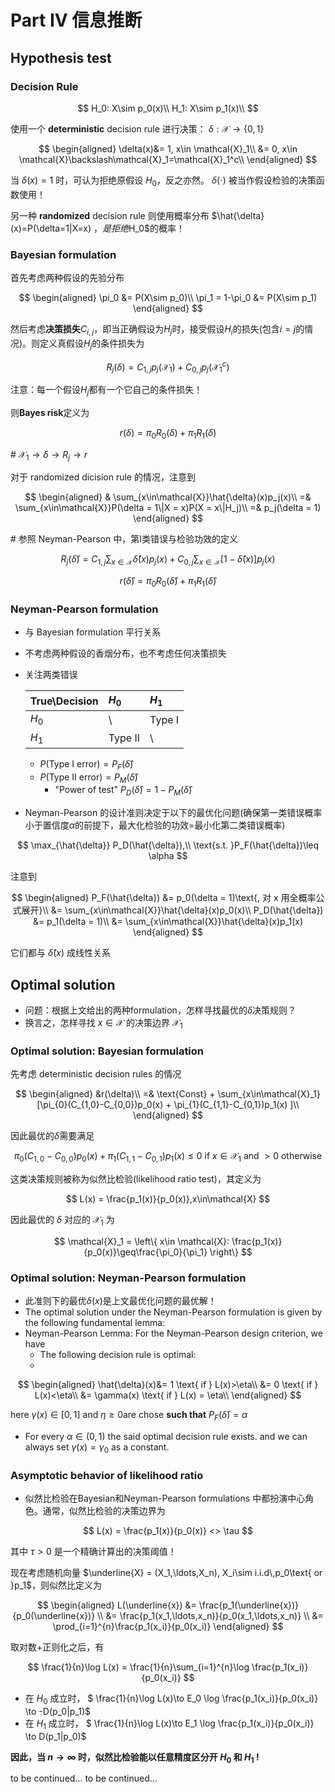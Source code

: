 <head>
<script src="https://cdn.mathjax.org/mathjax/latest/MathJax.js?config=TeX-AMS-MML_HTMLorMML" type="text/javascript"></script> <script type="text/x-mathjax-config"> MathJax.Hub.Config({ tex2jax: { skipTags: ['script', 'noscript', 'style', 'textarea', 'pre'], inlineMath: [['$','$']] } }); </script>
</head>

# Part IV 信息推断

## Hypothesis test

### Decision Rule

$$
H_0: X\sim p_0(x)\\
H_1: X\sim p_1(x)\\
$$

使用一个 **deterministic** decision rule 进行决策： $\delta: \mathcal{X} \to \{0, 1\}$

$$
\begin{aligned}
\delta(x)&= 1, x\in \mathcal{X}_1\\
&= 0, x\in \mathcal{X}\backslash\mathcal{X}_1=\mathcal{X}_1^c\\
\end{aligned}
$$

当 $\delta(x) = 1$ 时，可认为拒绝原假设 $H_0$，反之亦然。 $\delta(\cdot)$ 被当作假设检验的决策函数使用！

另一种 **randomized** decision rule 则使用概率分布 $\hat{\delta}(x)=P(\delta=1\|X=x) $， 是拒绝$H_0$的概率！

### Bayesian formulation
首先考虑两种假设的先验分布

$$
\begin{aligned}
\pi_0 &= P(X\sim p_0)\\
\pi_1 = 1-\pi_0 &= P(X\sim p_1)
\end{aligned}
$$

然后考虑**决策损失**$C_{i,j}$，即当正确假设为$H_j$时，接受假设$H_i$的损失(包含$i=j$的情况)。则定义真假设$H_j$的条件损失为

$$
R_j(\delta) = C_{1,j}p_j(\mathcal{X}_1) + C_{0,j}p_j(\mathcal{X}_1^c)
$$

注意：每一个假设$H_j$都有一个它自己的条件损失！

则**Bayes risk**定义为

$$
r(\delta) = \pi_0 R_0(\delta) + \pi_1 R_1(\delta)
$$

\# $\mathcal{X}_1 \to \delta \to R_j \to r$

对于 randomized dicision rule 的情况，注意到

$$
\begin{aligned}
& \sum_{x\in\mathcal{X}}\hat{\delta}(x)p_j(x)\\
=& \sum_{x\in\mathcal{X}}P(\delta = 1\|X = x)P(X = x\|H_j)\\
=& p_j(\delta = 1)
\end{aligned}
$$

\# 参照 Neyman-Pearson 中，第I类错误与检验功效的定义

$$
R_j(\hat{\delta}) = C_{1,j}\sum_{x\in\mathcal{X}}\hat{\delta}(x)p_j(x) + C_{0,j}\sum_{x\in\mathcal{X}}\left[ 1 - \hat{\delta}(x)\right]p_j(x)
$$

$$
r(\hat{\delta}) = \pi_0 R_0(\hat{\delta}) + \pi_1 R_1(\hat{\delta})
$$

### Neyman-Pearson formulation
* 与 Bayesian formulation 平行关系
* 不考虑两种假设的香烟分布，也不考虑任何决策损失
* 关注两类错误
 
  |True\Decision|$H_0$|$H_1$|
  |:---|:---|:---|
  |$H_0$| \ | Type I |
  |$H_1$| Type II | \ |

  * $P(\text{Type I error}) = P_F(\hat{\delta})$
  * $P(\text{Type II error}) = P_M(\hat{\delta})$
    * "Power of test" $P_D(\hat{\delta}) = 1 - P_M(\hat{\delta})$ 
* Neyman-Pearson 的设计准则决定于以下的最优化问题(确保第一类错误概率小于置信度$\alpha$的前提下，最大化检验的功效=最小化第二类错误概率)

$$
\max_{\hat{\delta}} P_D(\hat{\delta}),\\
\text{s.t. }P_F(\hat{\delta})\leq \alpha
$$

  注意到

$$
\begin{aligned}
P_F(\hat{\delta}) &= p_0(\delta = 1)\text{, 对 x 用全概率公式展开}\\
&= \sum_{x\in\mathcal{X}}\hat{\delta}(x)p_0(x)\\
P_D(\hat{\delta}) &= p_1(\delta = 1)\\
&= \sum_{x\in\mathcal{X}}\hat{\delta}(x)p_1(x)
\end{aligned}
$$

  它们都与 $\hat{\delta}(x)$ 成线性关系

## Optimal solution

* 问题：根据上文给出的两种formulation，怎样寻找最优的$\delta$决策规则？
* 换言之，怎样寻找 $x\in\mathcal{X}$ 的决策边界 $\mathcal{X}_1$

### Optimal solution: Bayesian formulation
先考虑 deterministic decision rules 的情况

$$
\begin{aligned}
&r(\delta)\\
=& \text{Const} + \sum_{x\in\mathcal{X}_1}[\pi_{0}(C_{1,0}-C_{0,0})p_0(x) + \pi_{1}(C_{1,1}-C_{0,1})p_1(x) ]\\
\end{aligned}
$$

因此最优的$\delta$需要满足

$$
\pi_{0}(C_{1,0}-C_{0,0})p_0(x) + \pi_{1}(C_{1,1}-C_{0,1})p_1(x) \leq 0\text{ if }x\in\mathcal{X}_1\text{ and }>0\text{ otherwise}
$$

这类决策规则被称为似然比检验(likelihood ratio test)，其定义为

$$
L(x) = \frac{p_1(x)}{p_0(x)},x\in\mathcal{X}
$$

因此最优的 $\delta$ 对应的 $\mathcal{X}_1$ 为

$$
\mathcal{X}_1 = \left\{ x\in \mathcal{X}: \frac{p_1(x)}{p_0(x)}\geq\frac{\pi_0}{\pi_1} \right\}
$$

### Optimal solution: Neyman-Pearson formulation
* 此准则下的最优$\delta(x)$是上文最优化问题的最优解！
* The optimal solution under the Neyman-Pearson formulation is given by the following fundamental lemma:
* Neyman-Pearson Lemma: For the Neyman-Pearson design criterion, we have
  * The following decision rule is optimal:
  * 
$$
\begin{aligned}
\hat{\delta}(x)&= 1 \text{ if } L(x)>\eta\\
&= 0 \text{ if } L(x)<\eta\\
&= \gamma(x) \text{ if } L(x) = \eta\\
\end{aligned}
$$

here $\gamma(x) \in [0,1]$ and $\eta \geq 0$are chose **such that** $P_F(\hat{\delta}) = \alpha$

* For every $\alpha\in(0,1)$ the said optimal decision rule exists. and we can always set $\gamma(x) = \gamma_0$ as a constant.
  
### Asymptotic behavior of likelihood ratio

* 似然比检验在Bayesian和Neyman-Pearson formulations 中都扮演中心角色。通常，似然比检验的决策边界为

$$
L(x) = \frac{p_1(x)}{p_0(x)} <> \tau
$$

其中 $\tau > 0$ 是一个精确计算出的决策阈值！

现在考虑随机向量 $\underline{X} = (X_1,\ldots,X_n), X_i\sim i.i.d\,p_0\text{ or }p_1$，则似然比定义为

$$
\begin{aligned}
L(\underline{x}) &= \frac{p_1(\underline{x})}{p_0(\underline{x})} \\
&= \frac{p_1(x_1,\ldots,x_n)}{p_0(x_1,\ldots,x_n)} \\
&= \prod_{i=1}^{n}\frac{p_1(x_i)}{p_0(x_i)}
\end{aligned}
$$

取对数+正则化之后，有

$$
\frac{1}{n}\log L(x) = \frac{1}{n}\sum_{i=1}^{n}\log \frac{p_1(x_i)}{p_0(x_i)}
$$

* 在 $H_0$ 成立时， 
$ \frac{1}{n}\log L(x)\to E_0 \log \frac{p_1(x_i)}{p_0(x_i)} \to -D(p_0\|p_1)$
* 在 $H_1$ 成立时， 
$ \frac{1}{n}\log L(x)\to E_1 \log \frac{p_1(x_i)}{p_0(x_i)} \to D(p_1\|p_0)$

**因此，当 $n\to\infty$ 时，似然比检验能以任意精度区分开 $H_0$ 和 $H_1$ !**

to be continued...
to be continued...